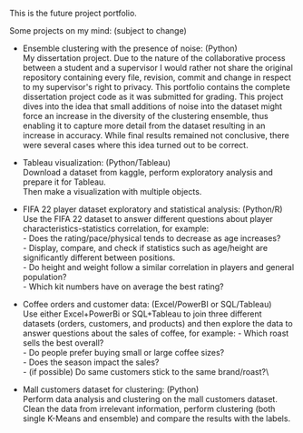 This is the future project portfolio.

Some projects on my mind: (subject to change)
- Ensemble clustering with the presence of noise: (Python)\
  	My dissertation project. Due to the nature of the collaborative process between a student and a supervisor I would rather not share the original repository containing every file, revision, commit and change in respect to my supervisor's right to privacy. This portfolio contains the complete dissertation project code as it was submitted for grading. This project dives into the idea that small additions of noise into the dataset might force an increase in the diversity of the clustering ensemble, thus enabling it to capture more detail from the dataset resulting in an increase in accuracy. While final results remained not conclusive, there were several cases where this idea turned out to be correct.

- Tableau visualization: (Python/Tableau)\
	Download a dataset from kaggle, perform exploratory analysis and prepare it for Tableau.\
	Then make a visualization with multiple objects.

- FIFA 22 player dataset exploratory and statistical analysis: (Python/R)\
	Use the FIFA 22 dataset to answer different questions about player characteristics-statistics correlation,
	for example:\
		- Does the rating/pace/physical tends to decrease as age increases?\
		- Display, compare, and check if statistics such as age/height are significantly different between positions.\
		- Do height and weight follow a similar correlation in players and general population?\
		- Which kit numbers have on average the best rating?

- Coffee orders and customer data: (Excel/PowerBI or SQL/Tableau)\
	Use either Excel+PowerBi or SQL+Tableau to join three different datasets (orders, customers, and products) and then
	explore the data to answer questions about the sales of coffee, for example:
		- Which roast sells the best overall?\
		- Do people prefer buying small or large coffee sizes?\
		- Does the season impact the sales?\
		- (if possible) Do same customers stick to the same brand/roast?\

- Mall customers dataset for clustering: (Python)\
	Perform data analysis and clustering on the mall customers dataset.\
	Clean the data from irrelevant information, perform clustering (both single K-Means and ensemble) and compare the
	results with the labels.
